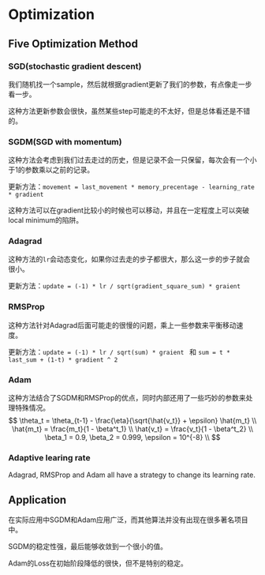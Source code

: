 # Optimization

## Five Optimization Method

### SGD(stochastic gradient descent)

我们随机找一个sample，然后就根据gradient更新了我们的参数，有点像走一步看一步。

这种方法更新参数会很快，虽然某些step可能走的不太好，但是总体看还是不错的。

### SGDM(SGD with momentum)

这种方法会考虑到我们过去走过的历史，但是记录不会一只保留，每次会有一个小于1的参数乘以之前的记录。

更新方法：`movement = last_movement * memory_precentage - learning_rate * gradient`

这种方法可以在gradient比较小的时候也可以移动，并且在一定程度上可以突破local minimum的陷阱。

### Adagrad

这种方法的`lr`会动态变化，如果你过去走的步子都很大，那么这一步的步子就会很小。

更新方法：`update = (-1) * lr / sqrt(gradient_square_sum) * graient `

### RMSProp

这种方法针对Adagrad后面可能走的很慢的问题，乘上一些参数来平衡移动速度。

更新方法：`update = (-1) * lr / sqrt(sum) * graient ` 和 `sum = t * last_sum + (1-t) * gradient ^ 2`

### Adam

这种方法结合了SGDM和RMSProp的优点，同时内部还用了一些巧妙的参数来处理特殊情况。
$$
\theta_t = \theta_{t-1} - \frac{\eta}{\sqrt{\hat{v_t}} + \epsilon} \hat{m_t} \\
\hat{m_t} = \frac{m_t}{1 - \beta^t_1} \\
\hat{v_t} = \frac{v_t}{1 - \beta^t_2} \\
\beta_1 = 0.9, \beta_2 = 0.999, \epsilon = 10^{-8} \\
$$

### Adaptive learing rate

Adagrad, RMSProp and Adam all have a strategy to change its learning rate.

## Application

在实际应用中SGDM和Adam应用广泛，而其他算法并没有出现在很多著名项目中。

SGDM的稳定性强，最后能够收敛到一个很小的值。

Adam的Loss在初始阶段降低的很快，但不是特别的稳定。

